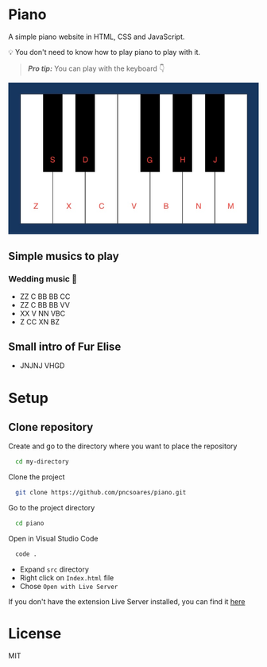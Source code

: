 # Piano

A simple piano website in HTML, CSS and JavaScript.

💡 You don't need to know how to play piano to play with it.

> **_Pro tip:_** You can play with the keyboard 👇

![Keyboard layout](./public/how-to-play.jpg)

## Simple musics to play

### Wedding music 💍

- ZZ C BB BB CC
- ZZ C BB BB VV
- XX V NN VBC
- Z CC XN BZ

## Small intro of Fur Elise

- JNJNJ VHGD

# Setup

## Clone repository

Create and go to the directory where you want to place the repository

```bash
  cd my-directory
```

Clone the project

```bash
  git clone https://github.com/pncsoares/piano.git
```

Go to the project directory

```bash
  cd piano
```

Open in Visual Studio Code

```bash
  code .
```

- Expand `src` directory
- Right click on `Index.html` file
- Chose `Open with Live Server`

If you don't have the extension Live Server installed, you can find it [here](https://marketplace.visualstudio.com/items?itemName=ritwickdey.LiveServer)

# License

MIT
